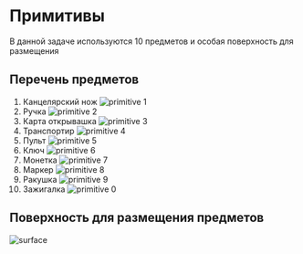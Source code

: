 # Примитивы
В данной задаче используются 10 предметов и особая поверхность для размещения

## Перечень предметов
1. Канцелярский нож
   ![primitive 1](1.jpg "primitive 1")
2. Ручка
   ![primitive 2](2.jpg "primitive 2")
3. Карта открывашка
   ![primitive 3](3.jpg "primitive 3")
4. Транспортир
   ![primitive 4](4.jpg "primitive 4")
5. Пульт
   ![primitive 5](5.jpg "primitive 5")
6. Ключ
   ![primitive 6](6.jpg "primitive 6")
7. Монетка
   ![primitive 7](7.jpg "primitive 7")
8. Маркер
   ![primitive 8](8.jpg "primitive 8")
9. Ракушка
   ![primitive 9](9.jpg "primitive 9")
10. Зажигалка
    ![primitive 0](10.jpg "primitive 0")

## Поверхность для размещения предметов
![surface](surface.jpg "surface")
